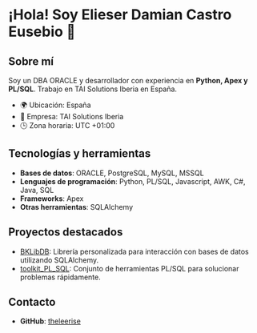# ¡Hola! Soy Elieser Damian Castro Eusebio 👋

## Sobre mí
Soy un DBA ORACLE y desarrollador con experiencia en **Python, Apex y PL/SQL**. Trabajo en TAI Solutions Iberia en España.

- 🌍 Ubicación: España
- 🏢 Empresa: TAI Solutions Iberia
- 🕒 Zona horaria: UTC +01:00

## Tecnologías y herramientas
- **Bases de datos**: ORACLE, PostgreSQL, MySQL, MSSQL
- **Lenguajes de programación**: Python, PL/SQL, Javascript, AWK, C#, Java, SQL
- **Frameworks**: Apex
- **Otras herramientas**: SQLAlchemy

## Proyectos destacados
- [BKLibDB](https://github.com/theleerise/BKLibDB): Librería personalizada para interacción con bases de datos utilizando SQLAlchemy.
- [toolkit_PL_SQL](https://github.com/theleerise/toolkit_PL_SQL): Conjunto de herramientas PL/SQL para solucionar problemas rápidamente.

## Contacto
- **GitHub**: [theleerise](https://github.com/theleerise)
